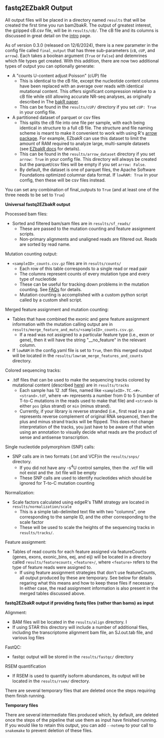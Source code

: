 ## fastq2EZbakR Output

All output files will be placed in a directory named `results` that will be created the first time you run bam2bakR. The output of greatest interest, the gzipped cB.csv file, will be in `results/cB/`. The cB file and its columns is discussed in great detail on the [intro](index.md) page.

As of version 0.3.0 (released on 12/6/2024), there is a new parameter in the config file called `final_output` that has three sub-parameters (`cB`, `cUP`, and `arrow`).
Each takes a boolean argument (`True` or `False`) and detemrines which file types get created. With this addition, there are now two additional types of output 
you can optionally generate:

* A "counts U-content adjust Poisson" (cUP) file
  - This is identical to the cB file, except the nucleotide content columns have been replaced with an average over reads with identical mutational
  content. This offers significant compression relative to a cB file while still allowing accurate NR-seq analyses, as originally described in The
  [bakR paper](https://rnajournal.cshlp.org/content/29/7/958.full). 
  - This can be found in the `results/cUP/` directory if you set `cUP: True` in your config file.
* A partitioned dataset of parquet or csv files
  - This splits the cB file into one file per sample, with each being identical in structure to a full cB file. The structure and file naming scheme
  is meant to make it convenient to work with using R's [arrow package](https://arrow.apache.org/docs/r/). For example, EZbakR can use this dataset to limit the amount of RAM required
  to analyze large, multi-sample datasets (see [EZbakR docs](https://isaacvock.github.io/EZbakR/articles/EstimateFractions.html#using-the-apache-arrow-backend) for details).
  - This can be found in the `results/arrow_dataset` directory if you set `arrow: True` in your config file. This directory will always be created but
  the parquet/csv files will be empty if you set `arrow: False`.
  - By default, the dataset is one of parquet files, the Apache Software Foundations optimized columnar data format. If `lowRAM: True` in your config,
  then these will be csv files instead.

You can set any combination of final_outputs to `True` (and at least one of the three needs to be set to `True`)


**Universal fastq2EZbakR output**

Processed bam files:

* Sorted and filtered bam/sam files are in `results/sf_reads/`
  - These are passed to the mutation counting and feature assignment scripts.
  - Non-primary alignments and unaligned reads are filtered out. Reads are sorted by read name.

Mutation counting output:

* `<sampleID>_counts.csv.gz` files are in `results/counts/`
  - Each row of this table corresponds to a single read or read pair
  - The columns represent counts of every mutation type and every type of nucleotide
  - These can be useful for tracking down problems in the mutation counting. See [FAQs](faqs.md) for details.
  - Mutation counting is accomplished with a custom python script called by a custom shell script.

Merged feature assignment and mutation counting:

* Tables that have combined the exonic and gene feature assignment information with the mutation calling output are in `results/merge_feature_and_muts/<sampleID>_counts.csv.gz`. 
  - If a read was not assigned to a particular feature type (i.e., exon or gene), then it will have the string "__no_feature" in the relevant column.
* If `lowRAM` in the config.yaml file is set to `True`, then this merged output will be located in the `results/lowram_merge_features_and_counts` directory.


Colored sequencing tracks:

* .tdf files that can be used to make the sequencing tracks colored by mutational content (described [here](tracks.md)) are in `results/tracks`
  - Each sample has 12 .tdf files, named like `<sampleID>.TC.<#>.<strand>.tdf`, where `<#>` represents a number from 0 to 5 (number of T-to-C mutations in the reads used to make that file) and `<strand>` is either `pos` (plus strand) or `min` (minus strand).
  - Currently, if your library is reverse stranded (i.e., first read in a pair represents reverse complement of original RNA sequence), then the plus and minus strand tracks will be flipped. This does not change interpretation of the tracks, you just have to be aware of that when using an annotation to visually decide what reads are the 
  product of sense and antisense transcription.

Single nucleotide polymorphism (SNP) calls:

* SNP calls are in two formats (.txt and VCF)in the `results/snps/` directory.
  - If you did not have any -s<sup>4</sup>U control samples, then the .vcf file will not exist and the .txt file will be empty
  - These SNP calls are used to identify nucleotides which should be ignored for T-to-C mutation counting

Normalization:

* Scale factors calculated using edgeR's TMM strategy are located in `results/normalization/scale`
  - This is a simple tab-delimited text file with two "columns", one corresponding to the sample ID, and the other corresponding to the scale factor
  - These will be used to scale the heights of the sequencing tracks in `results/tracks/`.

Feature assignment:

* Tables of read counts for each feature assigned via featureCounts (genes, exons, exonic_bins, eej, and eij) will be located in a directory called `results/featurecounts_<feature>/`, where `<feature>` refers to the type of feature reads were assigned to.
  - If using feature assignment strategies that don't use featureCounts, all output produced by these are temporary. See below for details regaring what this means and how to keep these files if necessary. In either case, the read assignment information is also present in the merged tables discussed above.

**fastq2EZbakR output if providing fastq files (rather than bams) as input**

Alignment:

* BAM files will be located in the `results/align` directory. I
* If using STAR this directory will include a number of additional files, including the transcriptome alignment bam file, an SJ.out.tab file, and various log files

FastQC:

* fastqc output will be stored in the `results/fastqc/` directory

RSEM quantification

* If RSEM is used to quantify isoform abundances, its output will be located in the `results/rsem/` directory.

There are several temporary files that are deleted once the steps requiring them finish running.

**Temporary files**

There are several intermediate files produced which, by default, are deleted once the steps of the pipeline that use them as input have finished running. If you would like to retain this output, you can add `--notemp` to your call to `snakemake` to prevent deletion of these files.

